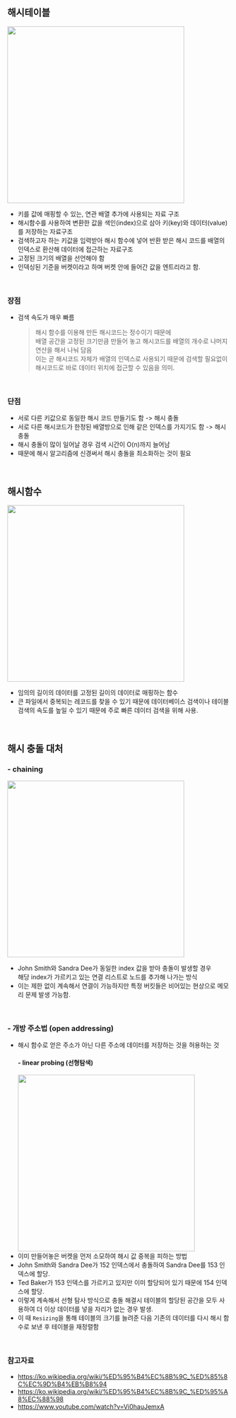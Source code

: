 ## 해시테이블
<image src="https://upload.wikimedia.org/wikipedia/commons/thumb/7/7d/Hash_table_3_1_1_0_1_0_0_SP.svg/440px-Hash_table_3_1_1_0_1_0_0_SP.svg.png" width="400"><br/>
- 키를 값에 매핑할 수 있는, 연관 배열 추가에 사용되는 자료 구조
- 해시함수를 사용하여 변환한 값을 색인(index)으로 삼아 키(key)와 데이터(value)를 저장하는 자료구조
- 검색하고자 하는 키값을 입력받아 해시 함수에 넣어 반환 받은 해시 코드를 배열의 인덱스로 환산해 데이터에 접근하는 자료구조
- 고정된 크기의 배열을 선언해야 함
- 인덱싱된 기준을 버켓이라고 하며 버켓 안에 들어간 값을 엔트리라고 함.
<br/>

### 장점
- 검색 속도가 매우 빠름 
    > 해시 함수를 이용해 만든 해시코드는 정수이기 때문에<br/> 배열 공간을 고정된 크기만큼 만들어 놓고 해시코드를 배열의 개수로 나머지 연산을 해서 나눠 담음<br/> 이는 곧 해시코드 자체가 배열의 인덱스로 사용되기 때문에 검색할 필요없이 해시코드로 바로 데이터 위치에 접근할 수 있음을 의미.
<br/>

### 단점
- 서로 다른 키값으로 동일한 해시 코드 만들기도 함 -> 해시 충돌
- 서로 다른 해시코드가 한정된 배열방으로 인해 같은 인덱스를 가지기도 함 -> 해시 충돌
- 해시 충돌이 많이 일어날 경우 검색 시간이 O(n)까지 늘어남
- 때문에 해시 알고리즘에 신경써서 해시 충돌을 최소화하는 것이 필요

<br/>

## 해시함수
<image src="https://upload.wikimedia.org/wikipedia/commons/thumb/5/58/Hash_table_4_1_1_0_0_1_0_LL.svg/480px-Hash_table_4_1_1_0_0_1_0_LL.svg.png" width="400"><br/>
- 임의의 길이의 데이터를 고정된 길이의 데이터로 매핑하는 함수
- 큰 파일에서 중복되는 레코드를 찾을 수 있기 때문에 데이터베이스 검색이나 테이블 검색의 속도를 높일 수 있기 때문에 주로 빠른 데이터 검색을 위해 사용.

<br/>

## 해시 충돌 대처
### - chaining
<image src="https://velog.velcdn.com/images%2Fjangwonyoon%2Fpost%2F0f7b6f52-5149-4b77-b9d2-0e0c11ec5439%2F123.png" width="400"><br/>
- John Smith와 Sandra Dee가 동일한 index 값을 받아 충돌이 발생할 경우 <br/>
해당 index가 가르키고 있는 연결 리스트로 노드를 추가해 나가는 방식
- 이는 제한 없이 계속해서 연결이 가능하지만 특정 버킷들은 비어있는 현상으로 메모리 문제 발생 가능함.

<br/>

### - 개방 주소법 (open addressing)
- 해시 함수로 얻은 주소가 아닌 다른 주소에 데이터를 저장하는 것을 허용하는 것
    #### - linear probing (선형탐색)
    <image src="https://velog.velcdn.com/images%2Fjangwonyoon%2Fpost%2F3c5b5020-b1d5-4ed8-b18f-64fcc6d5dc6a%2F444.png" width="400"><br/>
- 이미 만들어놓은 버켓을 먼저 소모하여 해시 값 중복을 피하는 방법
- John Smith와 Sandra Dee가 152 인덱스에서 충돌하여 Sandra Dee를 153 인덱스에 할당.
- Ted Baker가 153 인덱스를 가르키고 있지만 이미 할당되어 있기 때문에 154 인덱스에 할당.
- 이렇게 계속해서 선형 탐사 방식으로 충돌 해결시 테이블의 할당된 공간을 모두 사용하여 더 이상 데이터를 넣을 자리가 없는 경우 발생. 
- 이 때 `Resizing`을 통해 테이블의 크기를 늘려준 다음 기존의 데이터를 다시 해시 함수로 보낸 후 테이블을 재정렬함

<br/>

### 참고자료 
- https://ko.wikipedia.org/wiki/%ED%95%B4%EC%8B%9C_%ED%85%8C%EC%9D%B4%EB%B8%94
- https://ko.wikipedia.org/wiki/%ED%95%B4%EC%8B%9C_%ED%95%A8%EC%88%98
- https://www.youtube.com/watch?v=Vi0hauJemxA